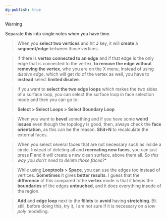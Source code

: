 ```yaml
---
dg-publish: true
---
```

>[!warning] 
>Separate this into single notes when you have time.

> When you **select two vertices** and hit **J** key, it will **create** a **segment/edge** between those vertices.

> If there is **vertex connected to an edge** and if that edge is the only edge that is connected to the vertex, **to remove the edge without removing the vertex**, whe you are on the X menu, instead of using *disolve edge*, which will get rid of the vertex as well, you have to **instead** select **limited disolve**.

> If you want to **select the two edge loops** which makes the two sides of a surface loop, you can select the surface loop in face selection mode and then you can go to:
> 
> **Select > Select Loops > Select Boundary Loop**

> When you want to **bevel** something and if you have some **weird issues** even though the topology is good, then, always check the **face orientation**, as this can be the reason. **Shit+N** to recalculate the external faces.

> When you select several faces that are not necessary such as inside a circle. Instead of deleting all and **recreating new faces**, you can just press **F** and it will create a new clean surface, above them all. *So this way you don't need to delete those faces?**

> While using **Looptools > Space**, you can use the edges too instead of vertices. **Sometimes** it gives **better results**. I guess that the **difference** of this compared tothe **vertex** mode is that it keeps the **boundaries** of the edges **untouched**, and it does everything insode of the region. 

> **Add** and **edge loop** next to the **fillets** to **avoid** having **stretching**. Bit still, before doing this, try it, I am not sure if it is necessary on a *low poly* modelling.

